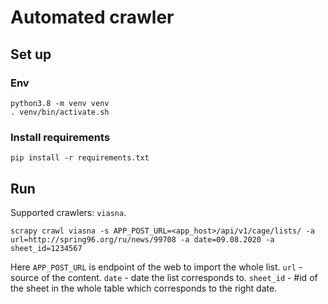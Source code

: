 # Automated crawler

## Set up

### Env

    python3.8 -m venv venv
    . venv/bin/activate.sh
    
### Install requirements
    
    pip install -r requirements.txt
    
## Run

Supported crawlers: `viasna`.

    scrapy crawl viasna -s APP_POST_URL=<app_host>/api/v1/cage/lists/ -a url=http://spring96.org/ru/news/99708 -a date=09.08.2020 -a sheet_id=1234567

Here `APP_POST_URL` is endpoint of the web to import the whole list. `url` - source of the content. `date` - date the list corresponds to. `sheet_id` - #id of the sheet in the whole table which corresponds to the right date.
